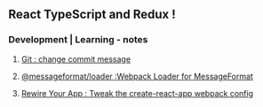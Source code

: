 ## React TypeScript and Redux !

### Development | Learning - notes

1. [Git : change commit message](!https://docs.github.com/en/github/committing-changes-to-your-project/creating-and-editing-commits/changing-a-commit-message)

2. [@messageformat/loader :Webpack Loader for MessageFormat](!https://www.npmjs.com/package/@messageformat/loader)

3. [Rewire Your App : Tweak the create-react-app webpack config](!https://github.com/timarney/react-app-rewired)